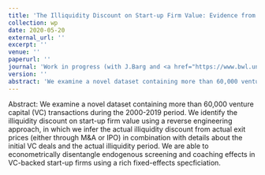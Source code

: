 ```yaml
---
title: 'The Illiquidity Discount on Start-up Firm Value: Evidence from Venture Capital'
collection: wp
date: 2020-05-20
external_url: ''
excerpt: ''
venue: ''
paperurl: ''
journal: 'Work in progress (with J.Barg and <a href="https://www.bwl.uni-hamburg.de/finance/team/drobetz.html">W. Drobetz</a>)'
version: ''
abstract: 'We examine a novel dataset containing more than 60,000 venture capital (VC) transactions during the 2000-2019 period. We identify the illiquidity discount on start-up firm value using a reverse engineering approach, in which we infer the actual illiquidity discount from actual exit prices (either through M&A or IPO) in combination with details about the initial VC deals and the actual illiquidity period. We are able to econometrically disentangle endogenous screening and coaching effects in VC-backed start-up firms using a rich fixed-effects specficiation.'
---
```


Abstract: We examine a novel dataset containing more than 60,000 venture capital (VC) transactions during the 2000-2019 period. We identify the illiquidity discount on start-up firm value using a reverse engineering approach, in which we infer the actual illiquidity discount from actual exit prices (either through M&A or IPO) in combination with details about the initial VC deals and the actual illiquidity period. We are able to econometrically disentangle endogenous screening and coaching effects in VC-backed start-up firms using a rich fixed-effects specficiation.
